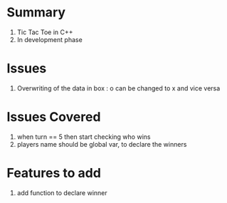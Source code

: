 # Summary
1. Tic Tac Toe in C++
2. In development phase

# Issues
1. Overwriting of the data in box : o can be changed to x and vice versa

# Issues Covered
1. when turn == 5 then start checking who wins
2. players name should be global var, to declare the winners

# Features to add
1. add function to declare winner